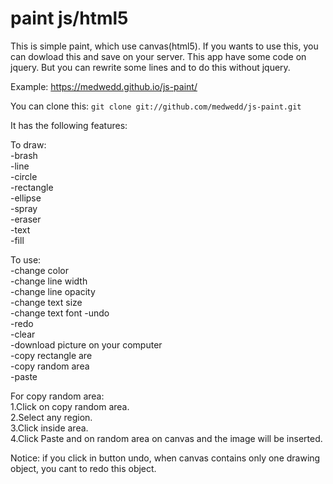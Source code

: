 # paint js/html5

This is simple paint, which use canvas(html5).
If you wants to use this, you can dowload this and save on your server.
This app have some code on jquery. But you can rewrite some lines and to do this without jquery.

Example: https://medwedd.github.io/js-paint/

You can clone this: `git clone git://github.com/medwedd/js-paint.git`

It has the following features:

To draw:<br>
-brash<br>
-line<br>
-circle<br>
-rectangle<br>
-ellipse<br>
-spray<br>
-eraser<br>
-text<br>
-fill

To use:<br>
-change color<br>
-change line width<br>
-change line opacity<br>
-change text size<br>
-change text font
-undo<br>
-redo<br>
-clear<br>
-download picture on your computer<br>
-copy rectangle are<br>
-copy random area<br>
-paste


For copy random area:<br> 1.Click on copy random area.<br> 2.Select any region.<br> 3.Click inside area.<br> 4.Click Paste and on random area on canvas and the image will be inserted.

Notice: if you click in button undo, when canvas contains only one drawing object, you cant to redo this object. 
